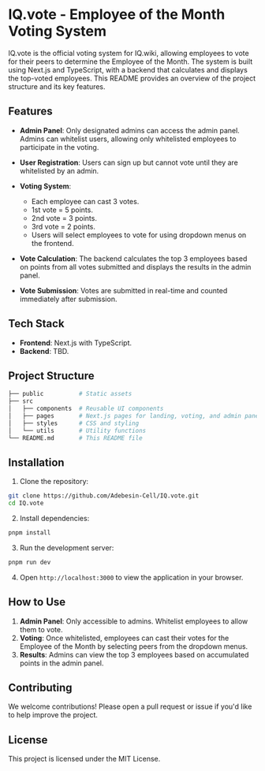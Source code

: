 

# IQ.vote - Employee of the Month Voting System

IQ.vote is the official voting system for IQ.wiki, allowing employees to vote for their peers to determine the Employee of the Month. The system is built using Next.js and TypeScript, with a backend that calculates and displays the top-voted employees. This README provides an overview of the project structure and its key features.

## Features

- **Admin Panel**: Only designated admins can access the admin panel. Admins can whitelist users, allowing only whitelisted employees to participate in the voting.
  
- **User Registration**: Users can sign up but cannot vote until they are whitelisted by an admin.
  
- **Voting System**:
  - Each employee can cast 3 votes.
  - 1st vote = 5 points.
  - 2nd vote = 3 points.
  - 3rd vote = 2 points.
  - Users will select employees to vote for using dropdown menus on the frontend.

- **Vote Calculation**: The backend calculates the top 3 employees based on points from all votes submitted and displays the results in the admin panel.

- **Vote Submission**: Votes are submitted in real-time and counted immediately after submission.

## Tech Stack

- **Frontend**: Next.js with TypeScript.
- **Backend**: TBD.
  
## Project Structure

```bash
├── public          # Static assets
├── src
│   ├── components  # Reusable UI components
│   ├── pages       # Next.js pages for landing, voting, and admin panel
│   ├── styles      # CSS and styling
│   └── utils       # Utility functions
└── README.md       # This README file
```

## Installation

1. Clone the repository:

```bash
git clone https://github.com/Adebesin-Cell/IQ.vote.git
cd IQ.vote
```

2. Install dependencies:

```bash
pnpm install
```

3. Run the development server:

```bash
pnpm run dev
```

4. Open `http://localhost:3000` to view the application in your browser.

## How to Use

1. **Admin Panel**: Only accessible to admins. Whitelist employees to allow them to vote.
2. **Voting**: Once whitelisted, employees can cast their votes for the Employee of the Month by selecting peers from the dropdown menus.
3. **Results**: Admins can view the top 3 employees based on accumulated points in the admin panel.

## Contributing

We welcome contributions! Please open a pull request or issue if you'd like to help improve the project.

## License

This project is licensed under the MIT License.
